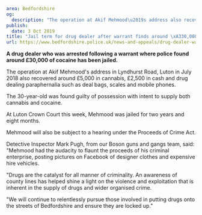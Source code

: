 ```yaml
area: Bedfordshire
og:
  description: "The operation at Akif Mehmood\u2019s address also recovered around \xA35,000 in cannabis, \xA32,500 in cash and drug dealing paraphernalia such as deal bags, scales and mobile phones"
publish:
  date: 3 Oct 2019
title: "Jail term for drug dealer after warrant finds around \xA330,000 of cocaine"
url: https://www.bedfordshire.police.uk/news-and-appeals/drug-dealer-warrant-oct2019
```

**A drug dealer who was arrested following a warrant where police found around £30,000 of cocaine has been jailed.**

The operation at Akif Mehmood's address in Lyndhurst Road, Luton in July 2018 also recovered around £5,000 in cannabis, £2,500 in cash and drug dealing paraphernalia such as deal bags, scales and mobile phones.

The 30-year-old was found guilty of possession with intent to supply both cannabis and cocaine.

At Luton Crown Court this week, Mehmood was jailed for two years and eight months.

Mehmood will also be subject to a hearing under the Proceeds of Crime Act.

Detective Inspector Mark Pugh, from our Boson guns and gangs team, said: "Mehmood had the audacity to flaunt the proceeds of his criminal enterprise, posting pictures on Facebook of designer clothes and expensive hire vehicles.

"Drugs are the catalyst for all manner of criminality. An awareness of county lines has helped shine a light on the violence and exploitation that is inherent in the supply of drugs and wider organised crime.

"We will continue to relentlessly pursue those involved in putting drugs onto the streets of Bedfordshire and ensure they are locked up."
